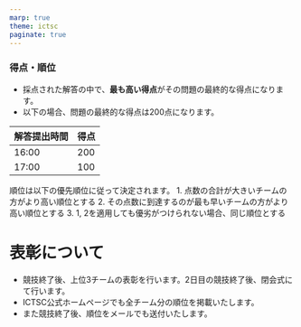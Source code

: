 ```yaml
---
marp: true
theme: ictsc
paginate: true
---
```


<!--
_class: section-title
_paginate: false
-->

### 得点・順位

- 採点された解答の中で、**最も高い得点**がその問題の最終的な得点になります。
- 以下の場合、問題の最終的な得点は200点になります。

|  解答提出時間 | 得点 |
| ------------- | ---- |
| 16:00         | 200  |
| 17:00         | 100  |

順位は以下の優先順位に従って決定されます。
    1. 点数の合計が大きいチームの方がより高い順位とする
    2. その点数に到達するのが最も早いチームの方がより高い順位とする
    3. 1, 2を適用しても優劣がつけられない場合、同じ順位とする

# 表彰について

- 競技終了後、上位3チームの表彰を行います。2日目の競技終了後、閉会式にて行います。
- ICTSC公式ホームページでも全チーム分の順位を掲載いたします。
- また競技終了後、順位をメールでも送付いたします。
